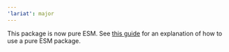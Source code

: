```yaml
---
'lariat': major
---
```


This package is now pure ESM. See
[this guide](https://gist.github.com/sindresorhus/a39789f98801d908bbc7ff3ecc99d99c)
for an explanation of how to use a pure ESM package.
